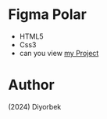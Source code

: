 # Figma Polar
- HTML5
- Css3
- can you view [my Project](https://diyorbekpydev.github.io/figma-polar/)
# Author 
(2024) Diyorbek 
